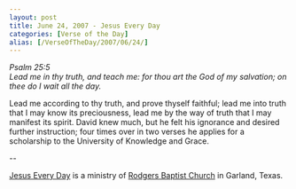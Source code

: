 ```yaml
---
layout: post
title: June 24, 2007 - Jesus Every Day
categories: [Verse of the Day]
alias: [/VerseOfTheDay/2007/06/24/]
---
```


_Psalm 25:5  
Lead me in thy truth, and teach me: for thou art the God of my
salvation; on thee do I wait all the day._

Lead me according to thy truth, and prove thyself faithful; lead me
into truth that I may know its preciousness, lead me by the way of
truth that I may manifest its spirit. David knew much, but he felt
his ignorance and desired further instruction; four times over in two
verses he applies for a scholarship to the University of Knowledge and
Grace.

 --

<a href=http://jesuseveryday.net>Jesus Every Day</a> is a ministry of <a href=http://rodgersbaptist.net>Rodgers Baptist Church</a> in Garland, Texas.
